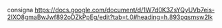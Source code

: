 consigna
https://docs.google.com/document/d/1W7d0K3ZsYQyUVb7eis-2IXO8gmaBwJwf892oDZkPpEg/edit?tab=t.0#heading=h.893pqsmsw2lk